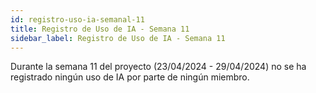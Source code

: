 ```yaml
---
id: registro-uso-ia-semanal-11
title: Registro de Uso de IA - Semana 11
sidebar_label: Registro de Uso de IA - Semana 11
---
```


Durante la semana 11 del proyecto (23/04/2024 - 29/04/2024) no se ha registrado ningún uso de IA por parte de ningún miembro.
